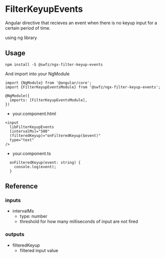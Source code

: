 # FilterKeyupEvents

Angular directive that recieves an event when there is no keyup input for a certain period of time.

using ng library

## Usage

```
npm install -S @swfz/ngx-filter-keyup-events
```

And import into your NgModule


```
import {NgModule} from '@angular/core';
import {FilterKeyupEventsModule} from '@swfz/ngx-filter-keyup-events';

@NgModule({
  imports: [FilterKeyupEventsModule],
})
```

- your.component.html

```
<input
  libFilterKeyupEvents
  [intervalMs]="500"
  (filteredKeyup)="onFilteredKeyup($event)"
  type="text"
/>
```

- your.component.ts

```
  onFilteredKeyup(event: string) {
    console.log(event);
  }
```


## Reference

### inputs
- intervalMs
    - type: number
    - threshold for how many milliseconds of input are not fired


### outputs
- filteredKeyup
    - filtered input value


